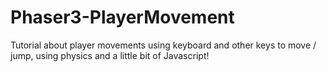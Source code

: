# Phaser3-PlayerMovement
Tutorial about player movements using keyboard and other keys to move / jump, using physics and a little bit of Javascript!

